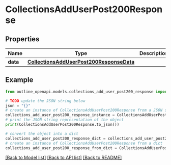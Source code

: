 # CollectionsAddUserPost200Response


## Properties

Name | Type | Description | Notes
------------ | ------------- | ------------- | -------------
**data** | [**CollectionsAddUserPost200ResponseData**](CollectionsAddUserPost200ResponseData.md) |  | [optional] 

## Example

```python
from outline_openapi.models.collections_add_user_post200_response import CollectionsAddUserPost200Response

# TODO update the JSON string below
json = "{}"
# create an instance of CollectionsAddUserPost200Response from a JSON string
collections_add_user_post200_response_instance = CollectionsAddUserPost200Response.from_json(json)
# print the JSON string representation of the object
print(CollectionsAddUserPost200Response.to_json())

# convert the object into a dict
collections_add_user_post200_response_dict = collections_add_user_post200_response_instance.to_dict()
# create an instance of CollectionsAddUserPost200Response from a dict
collections_add_user_post200_response_from_dict = CollectionsAddUserPost200Response.from_dict(collections_add_user_post200_response_dict)
```
[[Back to Model list]](../README.md#documentation-for-models) [[Back to API list]](../README.md#documentation-for-api-endpoints) [[Back to README]](../README.md)



